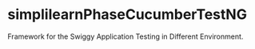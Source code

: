 # simplilearnPhaseCucumberTestNG
Framework for the Swiggy Application Testing in Different Environment.

